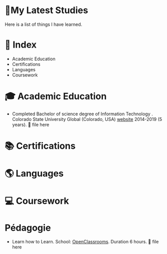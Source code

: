 #  🎒My Latest Studies

Here is a list of things I have learned. 




# 📄 Index

- Academic Education
- Certifications
- Languages 
- Coursework





# 🎓 Academic Education

- Completed Bachelor of science degree of Information Technology . Colorado State University Global (Colorado, USA) [website][1] 2014-2019 (5 years). 📎 file here




[1]:https://csuglobal.edu/ "website"


# 📚 Certifications





# 🌎 Languages 






# 💻 Coursework 


# Pédagogie
- Learn how to Learn. School: [OpenClassrooms][2]. Duration 6 hours. 📎 file here

[2]:https://openclassrooms.com/ "OpenClassrooms"
